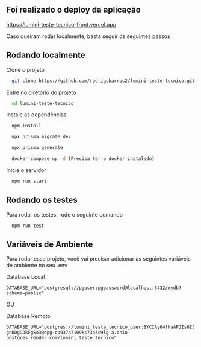 
## Foi realizado o deploy da aplicação


https://lumini-teste-tecnico-front.vercel.app


Caso queiram rodar localmente, basta seguir os seguintes passos

## Rodando localmente

Clone o projeto

```bash
  git clone https://github.com/rodrigobarros2/lumini-teste-tecnico.git
```

Entre no diretório do projeto

```bash
  cd lumini-teste-tecnico
```

Instale as dependências

```bash
  npm install
```

```bash
  npx prisma migrate dev
```

```bash
  npx prisma generate
```

```bash
  docker-compose up -d (Precisa ter o docker instalado)
```

Inicie o servidor

```bash
  npm run start
```


## Rodando os testes

Para rodar os testes, rode o seguinte comando

```bash
  npm run test
```


## Variáveis de Ambiente

Para rodar esse projeto, você vai precisar adicionar as seguintes variáveis de ambiente no seu .env

Database Local 

`DATABASE_URL="postgresql://pguser:pgpassword@localhost:5432/mydb?schema=public"`

OU

Database Remoto

`DATABASE_URL="postgres://lumini_teste_tecnico_user:8YCIAy64fHaAPJIs6IJgnDDgCDkFgSo3@dpg-cp937a7109ks73a3c9lg-a.ohio-postgres.render.com/lumini_teste_tecnico"`
